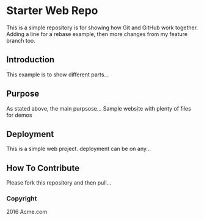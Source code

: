 # Starter Web Repo

This is a simple repository is for showing how Git and GitHub work together. Adding a line for
a rebase example, then more changes from my feature branch too.

## Introduction

This example is to show different parts...

## Purpose

As stated above, the main purpsose...
Sample website with plenty of files for demos

## Deployment

This is a simple web project. deployment can be on any...

## How To Contribute

Please fork this repository and then pull...

### Copyright

2016 Acme.com

